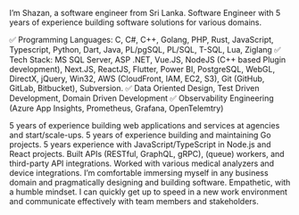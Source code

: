 I’m Shazan, a software engineer from Sri Lanka.
Software Engineer with 5 years of experience building software solutions for various domains.

✅ Programming Languages: C, C#, C++, Golang, PHP, Rust, JavaScript, Typescript, Python, Dart, Java, PL/pgSQL, PL/SQL, T-SQL, Lua, Ziglang 
✅ Tech Stack: MS SQL Server, ASP .NET, Vue.JS, NodeJS (C++ based Plugin development), Next.JS, ReactJS, Flutter, Power BI, PostgreSQL, WebGL, DirectX, jQuery, Win32, AWS (CloudFront, IAM, EC2, S3), Git (GitHub, GitLab, Bitbucket), Subversion. 
✅ Data Oriented Design, Test Driven Development, Domain Driven Development 
✅ Observability Engineering (Azure App Insights, Prometheus, Grafana, OpenTelemtry)

5 years of experience building web applications and services at agencies and start/scale-ups.
5 years of experience building and maintaining Go projects.
5 years experience with JavaScript/TypeScript in Node.js and React projects.
Built APIs (RESTful, GraphQL, gRPC), (queue) workers, and third-party API integrations.
Worked with various medical analyzers and device integrations.
I’m comfortable immersing myself in any business domain and pragmatically designing and building software.
Empathetic, with a humble mindset. I can quickly get up to speed in a new work environment and communicate effectively with team members and stakeholders.
<!--
## Hi there 👋
I'm Shazan 
A Software Developer and Architect striving to improve software and learn technology.
From Sri Lanka

![msmshazan's Stats](https://github-readme-stats.vercel.app/api?username=msmshazan&theme=vue-dark&show_icons=true&hide_border=true&count_private=true)
![msmshazan's Streak](https://github-readme-streak-stats.herokuapp.com/?user=msmshazan&theme=vue-dark&hide_border=true)
![msmshazan's Top Languages](https://github-readme-stats.vercel.app/api/top-langs/?username=msmshazan&theme=vue-dark&show_icons=true&hide_border=true&layout=compact)
-->
